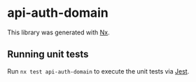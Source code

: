 # api-auth-domain

This library was generated with [Nx](https://nx.dev).

## Running unit tests

Run `nx test api-auth-domain` to execute the unit tests via [Jest](https://jestjs.io).
